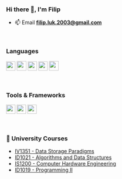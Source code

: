 ### Hi there 👋, I'm Filip

- 📫 Email **filip.luk.2003@gmail.com**

<br>

<!--https://github.com/alexandresanlim/Badges4-README.md-Profile-->

<h3 align="left">Languages</h3>
<p algin="left">
  <img src="https://img.shields.io/badge/Java-ED8B00?logo=java&logoColor=white" height="25">
  <img src="https://img.shields.io/badge/C-00599C?logo=c&logoColor=white" height="26">
  <img src="https://img.shields.io/badge/HTML5-E34F26?logo=html5&logoColor=white" height="25">
  <img src="https://img.shields.io/badge/CSS3-1572B6?logo=css3&logoColor=white" height="25">
  <img src="https://img.shields.io/badge/JavaScript-323330?logo=javascript&logoColor=F7DF1E" height="26">
</p>

<br>

<h3 align="left">Tools & Frameworks</h3>
<p align="left">
  <img src="https://img.shields.io/badge/PostgreSQL-316192?logo=postgresql&logoColor=white" height="25">
  <img src="https://img.shields.io/badge/-ReactJs-61DAFB?logo=react&logoColor=black" height="25">
  <img src="https://img.shields.io/badge/GIT-E44C30?logo=git&logoColor=white" height="25">
</p>

<br>

<h3>🔭 University Courses</h3>

- [IV1351 - Data Storage Paradigms](https://github.com/Lukox/KTH-IV1351)
- [ID1021 - Algorithms and Data Structures](https://github.com/Lukox/KTH-ID1021)
- [IS1200 - Computer Hardware Engineering](https://github.com/Lukox/KTH-IS1200)
- [ID1019 - Programming II](https://github.com/Lukox/KTH-ID1019)

